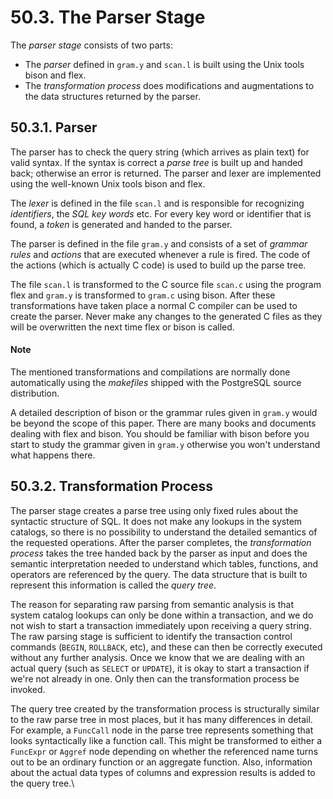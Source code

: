 # 50.3. The Parser Stage

The _parser stage_ consists of two parts:

* The _parser_ defined in `gram.y` and `scan.l` is built using the Unix tools bison and flex.
* The _transformation process_ does modifications and augmentations to the data structures returned by the parser.

## 50.3.1. Parser

The parser has to check the query string (which arrives as plain text) for valid syntax. If the syntax is correct a _parse tree_ is built up and handed back; otherwise an error is returned. The parser and lexer are implemented using the well-known Unix tools bison and flex.

The _lexer_ is defined in the file `scan.l` and is responsible for recognizing _identifiers_, the _SQL key words_ etc. For every key word or identifier that is found, a _token_ is generated and handed to the parser.

The parser is defined in the file `gram.y` and consists of a set of _grammar rules_ and _actions_ that are executed whenever a rule is fired. The code of the actions (which is actually C code) is used to build up the parse tree.

The file `scan.l` is transformed to the C source file `scan.c` using the program flex and `gram.y` is transformed to `gram.c` using bison. After these transformations have taken place a normal C compiler can be used to create the parser. Never make any changes to the generated C files as they will be overwritten the next time flex or bison is called.

#### Note

The mentioned transformations and compilations are normally done automatically using the _makefiles_ shipped with the PostgreSQL source distribution.

A detailed description of bison or the grammar rules given in `gram.y` would be beyond the scope of this paper. There are many books and documents dealing with flex and bison. You should be familiar with bison before you start to study the grammar given in `gram.y` otherwise you won't understand what happens there.

## 50.3.2. Transformation Process

The parser stage creates a parse tree using only fixed rules about the syntactic structure of SQL. It does not make any lookups in the system catalogs, so there is no possibility to understand the detailed semantics of the requested operations. After the parser completes, the _transformation process_ takes the tree handed back by the parser as input and does the semantic interpretation needed to understand which tables, functions, and operators are referenced by the query. The data structure that is built to represent this information is called the _query tree_.

The reason for separating raw parsing from semantic analysis is that system catalog lookups can only be done within a transaction, and we do not wish to start a transaction immediately upon receiving a query string. The raw parsing stage is sufficient to identify the transaction control commands (`BEGIN`, `ROLLBACK`, etc), and these can then be correctly executed without any further analysis. Once we know that we are dealing with an actual query (such as `SELECT` or `UPDATE`), it is okay to start a transaction if we're not already in one. Only then can the transformation process be invoked.

The query tree created by the transformation process is structurally similar to the raw parse tree in most places, but it has many differences in detail. For example, a `FuncCall` node in the parse tree represents something that looks syntactically like a function call. This might be transformed to either a `FuncExpr` or `Aggref` node depending on whether the referenced name turns out to be an ordinary function or an aggregate function. Also, information about the actual data types of columns and expression results is added to the query tree.\\
